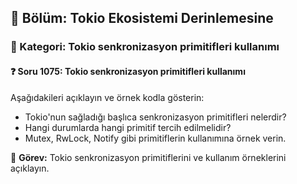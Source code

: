 ## 📘 Bölüm: Tokio Ekosistemi Derinlemesine  
### 🔹 Kategori: Tokio senkronizasyon primitifleri kullanımı  
#### ❓ Soru 1075: Tokio senkronizasyon primitifleri kullanımı

Aşağıdakileri açıklayın ve örnek kodla gösterin:

- Tokio'nun sağladığı başlıca senkronizasyon primitifleri nelerdir?
- Hangi durumlarda hangi primitif tercih edilmelidir?
- Mutex, RwLock, Notify gibi primitiflerin kullanımına örnek verin.

🔧 **Görev:** Tokio senkronizasyon primitiflerini ve kullanım örneklerini açıklayın.
